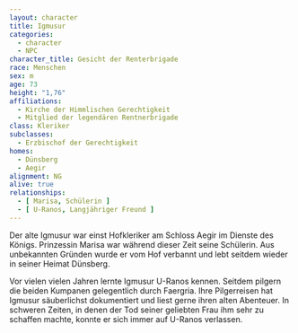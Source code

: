 ```yaml
---
layout: character
title: Igmusur
categories:
  - character
  - NPC
character_title: Gesicht der Renterbrigade
race: Menschen
sex: m
age: 73
height: "1,76"
affiliations:
  - Kirche der Himmlischen Gerechtigkeit
  - Mitglied der legendären Rentnerbrigade
class: Kleriker
subclasses:
  - Erzbischof der Gerechtigkeit
homes:
  - Dünsberg
  - Aegir
alignment: NG
alive: true
relationships:
  - [ Marisa, Schülerin ]
  - [ U-Ranos, Langjähriger Freund ]
---
```


Der alte Igmusur war einst Hofkleriker am Schloss Aegir im Dienste des Königs. Prinzessin Marisa war während dieser Zeit
seine Schülerin. Aus unbekannten Gründen wurde er vom Hof verbannt und lebt seitdem wieder in seiner Heimat Dünsberg.

Vor vielen vielen Jahren lernte Igmusur U-Ranos kennen. Seitdem pilgern die beiden Kumpanen gelegentlich durch Faergria.
Ihre Pilgerreisen hat Igmusur säuberlichst dokumentiert und liest gerne ihren alten Abenteuer. In schweren Zeiten, in
denen der Tod seiner geliebten Frau ihm sehr zu schaffen machte, konnte er sich immer auf U-Ranos verlassen.